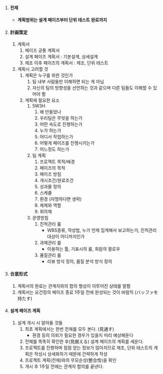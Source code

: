1. #### 전제

   - #### 계획범위는 설계 페이즈부터 단위 테스트 완료까지

2. #### 計画策定

   1. 계획서
      1. 페이즈 공통 계획서
      2. 설계 페이즈 계획서 : 기본설계, 상세설계
      3. 제조 이후 페이즈의 계획서 : 제조, 단위 테스트
   2. 계획시 고려할 것
      1. 계획은 누구를 위한 것인가
         1. 팀 내부 사람들만 이해하면 되는 게 아님
         2. 자신의 팀의 방향성을 선언하는 것과 같으며 다른 팀들도 이해할 수 있어야 함
      2. 계획에 필요한 요소
         1. 5W3H
            1. 왜 만들었나
            2. 우리팀은 무엇을 하는가
            3. 어떤 속도로 진행하는가
            4. 누가 하는가
            5. 어디서 작업하는가
            6. 어떻게 페이즈를 진행시키는가
            7. 어느정도 하는가
         2. 팀 계획
            1. 프로젝트 목적/배경
            2. 페이즈의 목적
            3. 페이즈 방침
            4. 개시조건/완료조건
            5. 성과물 정의
            6. 스케쥴
            7. 환경 (자명하다면 생략)
            8. 체제와 역할
            9. 회의체
         3. 운영방침
            1. 진척관리 룰
               - WBS종류, 작성법, 누가 언제 집계해서 보고하는가, 진척관리 대상이 어디까지인가
            2. 과제관리 룰
               - 이용하는 툴, 기표시의 룰, 회람의 팔로우
            3. 품질관리 룰
               - 리뷰 방식 정의, 품질 분석 방식 정의

2. #### 合意形式
   1. 계획서의 완료는 관계자와의 합의 형성이 이루어진 상태를 말함
   2. 계획서는 요건정의 페이즈 종료 1주일 전에 완성되는 것이 바람직 (バッファを持たす)

3. #### 설계 페이즈 계획

   1. 설계 개시 시 알아둘 것들
      1. 최초 계획에서는 한번 전체를 모두 본다. (見通す)
         - 환경 등의 의뢰가 필요한 경우가 있을지 미리 예상해둔다
      2. 전체를 똑똑히 확인한 후(見据える) 설계 페이즈의 계획를 세운다.
      3. 프로젝트를 진행하며 점점 얻는 정보가 많아지므로 제조, 단위 테스트의 계획은 작성시 상세화하기 때문에 간략하게 작성
      4. 프로젝트 계획(전체)와의 무모순성(整合性)을 확인
      5. 개시 후 1주일 전에는 관계자 합의를 끝낸다.